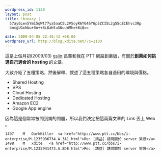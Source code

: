 ```yaml
--- 
wordpress_id: 1130
layout: post
title: !binary |
  57ay6Lev5Ym15qWt77ya5aaC5L2V5oyR6YG46YGp5ZCI5L2g55qEIEhvc3Rp
  bmcgUGxhbu+8n++8iOaHtuS6uuWMhe+8iQ==

date: 2009-04-05 22:40:43 +08:00
wordpress_url: http://blog.xdite.net/?p=1130
---
```

這是上個月初(2009/03) <a href="http://blog.gslin.org">gslin</a> 長輩和我在 PTT 網路創業版，有關於<strong>創業如何挑選自己適合的 hosting </strong> 的文章。

大致介紹了五種策略，然後解釋、敘述了這五種策略各自適用的環境與價格。

 * Shared Hosting
 * VPS
 * Cloud Hosting
 * Dedicated Hosting
 * Amazon EC2
 * Google App engine

因為這是個常常被問到爛的問題，所以我們決定把這兩篇文章的 Link 丟上 Web 。

    1497 	M 	DarkKiller 	<a href="http://www.ptt.cc/bbs/i-enterprise/M.1235936734.A.3A1.html">Re: [請益] 請問關於 server 架設</a>
    1498 	M 	xdite 	<a href="http://www.ptt.cc/bbs/i-enterprise/M.1235941473.A.8DE.html">Re: [請益] 請問關於 server 架設</a>
